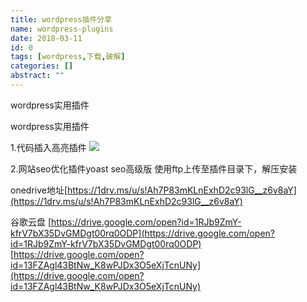 ```yaml
---
title: wordpress插件分享
name: wordpress-plugins
date: 2018-03-11
id: 0
tags: [wordpress,下载,破解]
categories: []
abstract: ""
---
```



wordpress实用插件 
<!--more-->


wordpress实用插件 <!--more-->

1.代码插入高亮插件 ![](https://s1.ax1x.com/2018/03/11/9WlY2n.png)   

2.网站seo优化插件yoast seo高级版 使用ftp上传至插件目录下，解压安装 

onedrive地址[https://1drv.ms/u/s!Ah7P83mKLnExhD2c93lG__z6v8aY](https://1drv.ms/u/s!Ah7P83mKLnExhD2c93lG__z6v8aY) 

谷歌云盘 [https://drive.google.com/open?id=1RJb9ZmY-kfrV7bX35DvGMDgt00rq0ODP](https://drive.google.com/open?id=1RJb9ZmY-kfrV7bX35DvGMDgt00rq0ODP) [https://drive.google.com/open?id=13FZAgl43BtNw_K8wPJDx3O5eXjTcnUNy](https://drive.google.com/open?id=13FZAgl43BtNw_K8wPJDx3O5eXjTcnUNy)